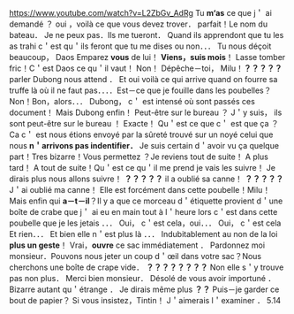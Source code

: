 <https://www.youtube.com/watch?v=L2ZbGv_AdRg>
Tu **m‘as** ce que j＇ ai demandé ？
oui ，voilà  ce que vous devez trover．
parfait！Le nom du bateau．
Je ne peux pas．Ils me tueront．
Quand ils apprendont que tu les as trahi  c＇est qu＇ils feront que tu me dises ou non．．．
Tu nous déçoit beaucoup， Daos
Emparez  **vous** de lui！
**Viens，suis mois**！
Lasse tomber fric！C＇est Daos ce qu＇il vaut！
Non！
Dépêche－toi， Milu！**？？？？？** parler Dubong nous attend ．
Et oui voilà  ce qui arrive quand on fourre sa truffe là où il ne faut pas．．．．Est－ce que je fouille dans les poubelles？Non！Bon，alors．．．
Dubong， c＇ est intensé où sont passés ces document！
Mais Dubong enfin！
Peut-être sur le bureau ？
J＇y suis， ils sont peut-être sur le bureau ！
Exacte！
Qu＇est ce que c＇ est que ça ？
Ca c＇ est nous étions envoyé par la sûreté trouvé  sur un noyé celui que nous  **n＇arrivons pas  indentifier．**
Je suis certain d＇avoir vu ça quelque part！Tres bizarre！Vous permettez ？Je reviens tout de suite！
A plus tard！
A tout de suite！Qu＇est ce qu＇il me prend je vais les suivre！
Je dirais plus nous allons suivre！
**？？？？？** il a oublié sa canne！
**？？？？？** J＇ai oublié ma canne！
Elle est forcément dans cette poubelle！Milu！
Mais enfin qui **a－t－il**？Il y a que ce morceau d＇étiquette provient d＇une boîte de crabe que j＇ ai eu en main tout à  l＇heure lors c＇est dans cette poubelle que je les jetais ．．．
Oui， c＇est cela，oui．．．
Oui， c＇est cela
Et rien．．．
Et bien elle n＇est plus là ．．．
Indubitablement au non de la loi **plus un geste**！
Vrai，**ouvre**  ce sac immédiatement ．
Pardonnez moi monsieur．Pouvons nous jeter un coup d＇œil dans votre sac？Nous cherchons une boîte de crape vide．
**？？？？？？？？**
Non elle s＇y trouve pas non plus．
Merci bien monsieur． Désolé de vous avoir importuné ．
Bizarre autant qu＇étrange ．
Je dirais même plus **？？**
Puis－je garder ce bout de papier？
Si vous insistez，Tintin！
J＇aimerais l＇examiner ．
5.14

